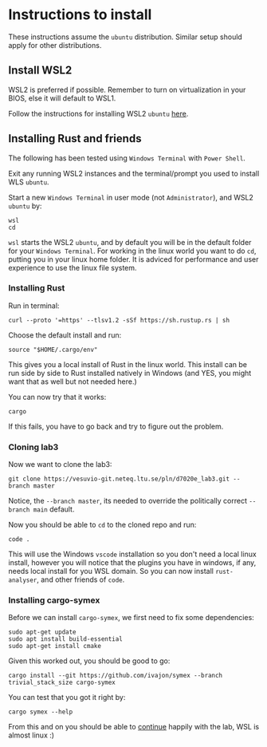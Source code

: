 # Instructions to install

These instructions assume the `ubuntu` distribution. Similar setup should apply for other distributions.

## Install WSL2

WSL2 is preferred if possible. Remember to turn on virtualization in your BIOS, else it will default to WSL1.

Follow the instructions for installing WSL2 `ubuntu` [here](https://learn.microsoft.com/en-us/windows/wsl/install).

## Installing Rust and friends

The following has been tested using `Windows Terminal` with `Power Shell`.

Exit any running WSL2 instances and the terminal/prompt you used to install WLS `ubuntu`.

Start a new `Windows Terminal` in user mode (not `Administrator`), and WSL2 `ubuntu` by:

```shell
wsl
cd
```

`wsl` starts the WSL2 `ubuntu`, and by default you will be in the default folder for your `Windows Terminal`. For working in the linux world you want to do `cd`, putting you in your linux home folder. It is adviced for performance and user experience to use the linux file system.

### Installing Rust

Run in terminal:

```shell
curl --proto '=https' --tlsv1.2 -sSf https://sh.rustup.rs | sh
```

Choose the default install and run:

```shell
source "$HOME/.cargo/env"
```

This gives you a local install of Rust in the linux world. This install can be run side by side to Rust installed natively in Windows (and YES, you might want that as well but not needed here.)

You can now try that it works:

```shell
cargo
```

If this fails, you have to go back and try to figure out the problem.

### Cloning lab3

Now we want to clone the lab3:

```shell
git clone https://vesuvio-git.neteq.ltu.se/pln/d7020e_lab3.git --branch master
```

Notice, the `--branch master`, its needed to override the politically correct `--branch main` default.

Now you should be able to `cd` to the cloned repo and run:

```shell
code .
```

This will use the Windows `vscode` installation so you don't need a local linux install, however you will notice that the plugins you have in windows, if any, needs local install for you WSL domain. So you can now install `rust-analyser`, and other friends of `code`.

### Installing cargo-symex

Before we can install `cargo-symex`, we first need to fix some dependencies:

```shell
sudo apt-get update
sudo apt install build-essential
sudo apt-get install cmake
```

Given this worked out, you should be good to go:

```shell
cargo install --git https://github.com/ivajon/symex --branch trivial_stack_size cargo-symex
```

You can test that you got it right by:

```shell
cargo symex --help
```

From this and on you should be able to [continue](README.md#rust-version) happily with the lab, WSL is almost linux :)

